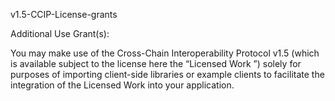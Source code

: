 v1.5-CCIP-License-grants

Additional Use Grant(s):

You may make use of the Cross-Chain Interoperability Protocol v1.5 (which is available subject to the license here the “Licensed Work ”) solely for purposes of importing client-side libraries or example clients to facilitate the integration of the Licensed Work into your application.